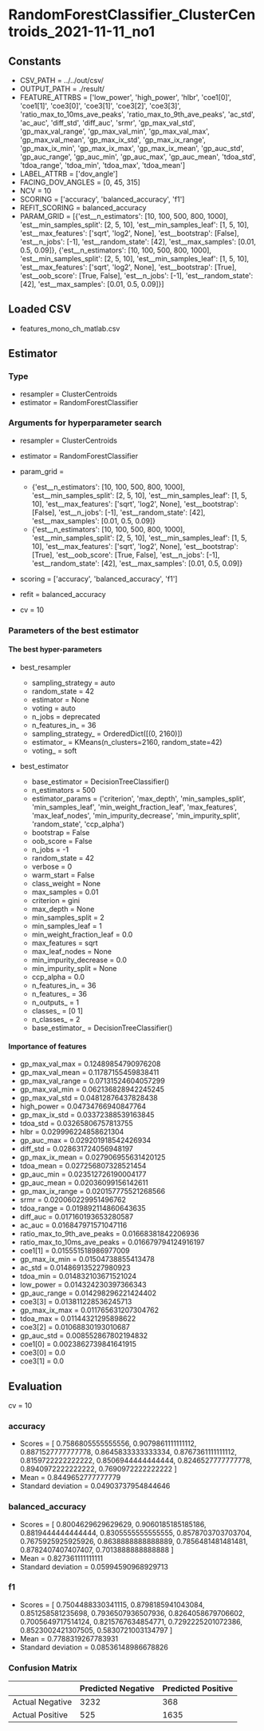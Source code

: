 # RandomForestClassifier_ClusterCentroids_2021-11-11_no1
## Constants
- CSV_PATH = ../../out/csv/
- OUTPUT_PATH = ./result/
- FEATURE_ATTRBS = ['low_power', 'high_power', 'hlbr', 'coe1[0]', 'coe1[1]', 'coe3[0]', 'coe3[1]', 'coe3[2]', 'coe3[3]', 'ratio_max_to_10ms_ave_peaks', 'ratio_max_to_9th_ave_peaks', 'ac_std', 'ac_auc', 'diff_std', 'diff_auc', 'srmr', 'gp_max_val_std', 'gp_max_val_range', 'gp_max_val_min', 'gp_max_val_max', 'gp_max_val_mean', 'gp_max_ix_std', 'gp_max_ix_range', 'gp_max_ix_min', 'gp_max_ix_max', 'gp_max_ix_mean', 'gp_auc_std', 'gp_auc_range', 'gp_auc_min', 'gp_auc_max', 'gp_auc_mean', 'tdoa_std', 'tdoa_range', 'tdoa_min', 'tdoa_max', 'tdoa_mean']
- LABEL_ATTRB = ['dov_angle']
- FACING_DOV_ANGLES = [0, 45, 315]
- NCV = 10
- SCORING = ['accuracy', 'balanced_accuracy', 'f1']
- REFIT_SCORING = balanced_accuracy
- PARAM_GRID = [{'est__n_estimators': [10, 100, 500, 800, 1000], 'est__min_samples_split': [2, 5, 10], 'est__min_samples_leaf': [1, 5, 10], 'est__max_features': ['sqrt', 'log2', None], 'est__bootstrap': [False], 'est__n_jobs': [-1], 'est__random_state': [42], 'est__max_samples': [0.01, 0.5, 0.09]}, {'est__n_estimators': [10, 100, 500, 800, 1000], 'est__min_samples_split': [2, 5, 10], 'est__min_samples_leaf': [1, 5, 10], 'est__max_features': ['sqrt', 'log2', None], 'est__bootstrap': [True], 'est__oob_score': [True, False], 'est__n_jobs': [-1], 'est__random_state': [42], 'est__max_samples': [0.01, 0.5, 0.09]}]

## Loaded CSV
- features_mono_ch_matlab.csv

## Estimator
### Type
- resampler = ClusterCentroids
- estimator = RandomForestClassifier

### Arguments for hyperparameter search
- resampler = ClusterCentroids
- estimator = RandomForestClassifier
- param_grid = 
	- {'est__n_estimators': [10, 100, 500, 800, 1000], 'est__min_samples_split': [2, 5, 10], 'est__min_samples_leaf': [1, 5, 10], 'est__max_features': ['sqrt', 'log2', None], 'est__bootstrap': [False], 'est__n_jobs': [-1], 'est__random_state': [42], 'est__max_samples': [0.01, 0.5, 0.09]}
	- {'est__n_estimators': [10, 100, 500, 800, 1000], 'est__min_samples_split': [2, 5, 10], 'est__min_samples_leaf': [1, 5, 10], 'est__max_features': ['sqrt', 'log2', None], 'est__bootstrap': [True], 'est__oob_score': [True, False], 'est__n_jobs': [-1], 'est__random_state': [42], 'est__max_samples': [0.01, 0.5, 0.09]}

- scoring = ['accuracy', 'balanced_accuracy', 'f1']
- refit = balanced_accuracy
- cv = 10

### Parameters of the best estimator
#### The best hyper-parameters
- best_resampler
	- sampling_strategy = auto
	- random_state = 42
	- estimator = None
	- voting = auto
	- n_jobs = deprecated
	- n_features_in_ = 36
	- sampling_strategy_ = OrderedDict([(0, 2160)])
	- estimator_ = KMeans(n_clusters=2160, random_state=42)
	- voting_ = soft

- best_estimator
	- base_estimator = DecisionTreeClassifier()
	- n_estimators = 500
	- estimator_params = ('criterion', 'max_depth', 'min_samples_split', 'min_samples_leaf', 'min_weight_fraction_leaf', 'max_features', 'max_leaf_nodes', 'min_impurity_decrease', 'min_impurity_split', 'random_state', 'ccp_alpha')
	- bootstrap = False
	- oob_score = False
	- n_jobs = -1
	- random_state = 42
	- verbose = 0
	- warm_start = False
	- class_weight = None
	- max_samples = 0.01
	- criterion = gini
	- max_depth = None
	- min_samples_split = 2
	- min_samples_leaf = 1
	- min_weight_fraction_leaf = 0.0
	- max_features = sqrt
	- max_leaf_nodes = None
	- min_impurity_decrease = 0.0
	- min_impurity_split = None
	- ccp_alpha = 0.0
	- n_features_in_ = 36
	- n_features_ = 36
	- n_outputs_ = 1
	- classes_ = [0 1]
	- n_classes_ = 2
	- base_estimator_ = DecisionTreeClassifier()

#### Importance of features
- gp_max_val_max = 0.12489854790976208
- gp_max_val_mean = 0.11787155459838411
- gp_max_val_range = 0.07131524604057299
- gp_max_val_min = 0.062136828942245245
- gp_max_val_std = 0.04812876437828438
- high_power = 0.04734766940847764
- gp_max_ix_std = 0.03372388539163845
- tdoa_std = 0.03265806757813755
- hlbr = 0.029996224858621304
- gp_auc_max = 0.029201918542426934
- diff_std = 0.028631724056948197
- gp_max_ix_mean = 0.027906955631420125
- tdoa_mean = 0.027256807328521454
- gp_auc_min = 0.023512726190004177
- gp_auc_mean = 0.02036099156142611
- gp_max_ix_range = 0.020157775521268566
- srmr = 0.020060229951496762
- tdoa_range = 0.019892114860643635
- diff_auc = 0.017160193653280587
- ac_auc = 0.016847971571047116
- ratio_max_to_9th_ave_peaks = 0.01668381842206936
- ratio_max_to_10ms_ave_peaks = 0.016679794124916197
- coe1[1] = 0.015551518986977009
- gp_max_ix_min = 0.01504738855413478
- ac_std = 0.014869135227980923
- tdoa_min = 0.014832103671521024
- low_power = 0.014324230397366343
- gp_auc_range = 0.014298296221424402
- coe3[3] = 0.013811228536245713
- gp_max_ix_max = 0.011765631207304762
- tdoa_max = 0.01144321295898622
- coe3[2] = 0.01068830193010687
- gp_auc_std = 0.008552867802194832
- coe1[0] = 0.0023862739841641915
- coe3[0] = 0.0
- coe3[1] = 0.0

## Evaluation
cv = 10
### accuracy
- Scores = [ 0.7586805555555556, 0.9079861111111112, 0.8871527777777778, 0.8645833333333334, 0.8767361111111112, 0.8159722222222222, 0.8506944444444444, 0.8246527777777778, 0.8940972222222222, 0.7690972222222222 ]
- Mean = 0.8449652777777779
- Standard deviation = 0.04903737954844646

### balanced_accuracy
- Scores = [ 0.8004629629629629, 0.9060185185185186, 0.8819444444444444, 0.8305555555555555, 0.8578703703703704, 0.7675925925925926, 0.8638888888888889, 0.7856481481481481, 0.8782407407407407, 0.7013888888888888 ]
- Mean = 0.827361111111111
- Standard deviation = 0.05994590968929713

### f1
- Scores = [ 0.7504488330341115, 0.8798185941043084, 0.851258581235698, 0.7936507936507936, 0.8264058679706602, 0.7005649717514124, 0.8215767634854771, 0.7292225201072386, 0.8523002421307505, 0.5830721003134797 ]
- Mean = 0.7788319267783931
- Standard deviation = 0.08536148986678826

### Confusion Matrix
|  | Predicted Negative | Predicted Positive |
| --- | --- | --- |
| Actual Negative | 3232 | 368 |
| Actual Positive | 525 | 1635 |

      
